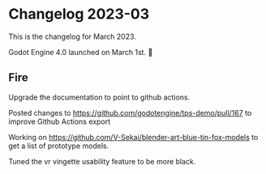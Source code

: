 # Changelog 2023-03

This is the changelog for March 2023.

Godot Engine 4.0 launched on March 1st. 🎉

## Fire

Upgrade the documentation to point to github actions.

Posted changes to https://github.com/godotengine/tps-demo/pull/167 to improve Github Actions export

Working on https://github.com/V-Sekai/blender-art-blue-tin-fox-models to get a list of prototype models.

Tuned the vr vingette usability feature to be more black.
